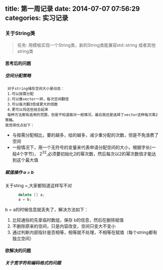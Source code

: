 title: 第一周记录 
date: 2014-07-07 07:56:29 
categories: 实习记录 
---

### 关于String类
>	任务: 用模板实现一个String类，新的String类能兼容std::string 或者其他string类

#### 思考后的问题
##### 空间分配策略
	 对于string储存空间大小是动态：
	 1.可以按需分配
	 2.可以像vector一样，每次空间翻倍
	 3.可以每次翻3倍或更大的倍数
	 4.更可以将这些结合起来
	 每种方法都有适用的范围，但是不知道面对一般情况，最后我还是选择了vector这种每次乘2策略。
	我觉得优点如下：
* 与按需分配相比，要的越多，给的越多，减少重分配的次数，但是不免浪费了空间
* 一般情况下，用一个无符号的变量来代表申请分配空间的大小，根据字长(一般4个字节)，
	$2^32$,必须要初始化2的幂次数，然后每次以2的幂次数倍才能达到这个最大值
##### 赋值操作 a = b
关于sting =,大家都知道这样写不对
``` cpp
	  delete [] a;
	  a = b;
```
 b = a的时候信息就丢失了，解决方法如下：
 1. 比较通俗的先拿临时数组，保存 b的信息，然后在删除赋值
 2. 不删除原来的空间，只是内容改变，空间只变大不变小
 3. 通过判断内部指针是否相等，相等就不处理，不相等在赋值（每个string都有独立空间）
	
#### 欲解决的问题
##### 关于宽字符和编码格式的问题
